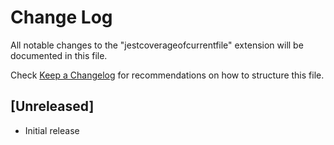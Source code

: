 # Change Log

All notable changes to the "jestcoverageofcurrentfile" extension will be documented in this file.

Check [Keep a Changelog](http://keepachangelog.com/) for recommendations on how to structure this file.

## [Unreleased]

- Initial release